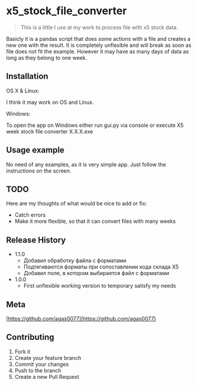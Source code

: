 # x5_stock_file_converter
> This is a little I use at my work to process file with x5 stock data.

Basicly it is a pandas script that does some actions with a file and creates a new one with the result. It is completely unflexible and will break as soon as file does not fit the example. However it may have as many days of data as long as they belong to one week.

## Installation

OS X & Linux:

I think it may work on OS and Linux.

Windows:

To open the app on Windows either run gui.py via console or execute X5 week stock file converter X.X.X.exe

## Usage example

No need of any examples, as it is very simple app. Just follow the instructions on the screen.

## TODO
Here are my thoughts of what would be nice to add or fix:

* Catch errors
* Make it more flexible, so that it can convert files with many weeks

## Release History

* 1.1.0
    * Добавил обработку файла с форматами
    * Подтягиваются форматы при сопоставлении кода склада Х5
    * Добавил поле, в котором выбирается файл с форматами
* 1.0.0
    * First unflexible working version to temporary satisfy my needs

## Meta

[https://github.com/agas0077](https://github.com/agas0077)

## Contributing

1. Fork it
2. Create your feature branch
3. Commit your changes
4. Push to the branch
5. Create a new Pull Request
